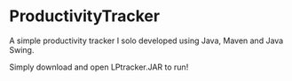 # ProductivityTracker
A simple productivity tracker I solo developed using Java, Maven and Java Swing.

Simply download and open LPtracker.JAR to run!
